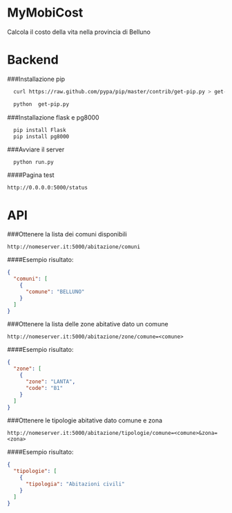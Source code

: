 MyMobiCost
==========
Calcola il costo della vita nella provincia di Belluno

# Backend

###Installazione pip
```bash
  curl https://raw.github.com/pypa/pip/master/contrib/get-pip.py > get-pip.py
```
```bash
  python  get-pip.py
```
###Installazione flask e pg8000
```bash
  pip install Flask
  pip install pg8000
```
###Avviare il server 
```
  python run.py
```
####Pagina test
```
http://0.0.0.0:5000/status
```

# API

###Ottenere la lista dei comuni disponibili
```
http://nomeserver.it:5000/abitazione/comuni
```
####Esempio risultato:
```json
{
  "comuni": [
    {
      "comune": "BELLUNO"
    }
  ]
}
```

###Ottenere la lista delle zone abitative dato un comune
```
http://nomeserver.it:5000/abitazione/zone/comune=<comune>
```
####Esempio risultato:
```json
{
  "zone": [
    {
      "zone": "LANTA",
      "code": "B1"
    }
  ]
}
```

###Ottenere le tipologie abitative dato comune e zona 
```
http://nomeserver.it:5000/abitazione/tipologie/comune=<comune>&zona=<zona>
```
####Esempio risultato:
```json
{
  "tipologie": [
    {
      "tipologia": "Abitazioni civili"
    }
  ]
}
```
